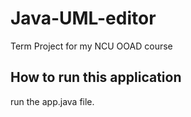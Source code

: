 # Java-UML-editor
Term Project for my NCU OOAD course
## How to run this application
run the app.java file.
